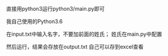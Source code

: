 直接用python3运行python3/main.py即可

我自己使用的Python3.6

在input.txt中输入名字，不要加前面的姓氏；
姓氏在main.py中配置

然后运行，结果会存放在output.txt
自己可以存到excel查看

